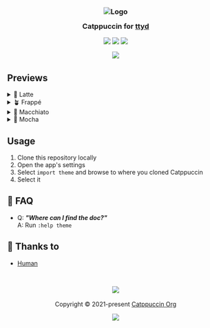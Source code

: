 <h3 align="center">
	<img src="https://github.com/catppuccin/catppuccin/raw/main/assets/logos/exports/1544x1544_circle.png" width="100" alt="Logo"/><br/>
	<img src="https://github.com/catppuccin/catppuccin/raw/main/assets/misc/transparent.png" height="30" width="0px"/>
	Catppuccin for <a href="https://tsl0922.github.io/ttyd">ttyd</a>
	<img src="https://github.com/catppuccin/catppuccin/raw/main/assets/misc/transparent.png" height="30" width="0px"/>
</h3>

<p align="center">
	<a href="https://github.com/UrNightmaree/catppuccin-ttyd/stargazers"><img src="https://img.shields.io/github/stars/UrNightmaree/catppuccin-ttyd?colorA=363a4f&colorB=b7bdf8&style=for-the-badge"></a>
	<a href="https://github.com/UrNightmaree/catppuccin-ttyd/issues"><img src="https://img.shields.io/github/issues/UrNightmaree/catppuccin-ttyd?colorA=363a4f&colorB=f5a97f&style=for-the-badge"></a>
	<a href="https://github.com/UrNightmaree/catppuccin-ttyd/contributors"><img src="https://img.shields.io/github/contributors/UrNightmaree/catppuccin-ttyd?colorA=363a4f&colorB=a6da95&style=for-the-badge"></a>
</p>

<p align="center">
	<img src="https://github.com/catppuccin/catppuccin/raw/main/assets/previews/preview.webp"/>
</p>

## Previews

<details>
<summary>🌻 Latte</summary>
<img src="https://github.com/catppuccin/catppuccin/raw/main/assets/previews/latte.webp"/>
</details>
<details>
<summary>🪴 Frappé</summary>
<img src="https://github.com/catppuccin/catppuccin/raw/main/assets/previews/frappe.webp"/>
</details>
<details>
<summary>🌺 Macchiato</summary>
<img src="https://github.com/catppuccin/catppuccin/raw/main/assets/previews/macchiato.webp"/>
</details>
<details>
<summary>🌿 Mocha</summary>
<img src="https://github.com/catppuccin/catppuccin/raw/main/assets/previews/mocha.webp"/>
</details>

## Usage

1. Clone this repository locally
2. Open the app's settings
3. Select `import theme` and browse to where you cloned Catppuccin
4. Select it

<!-- this section is optional -->
## 🙋 FAQ

-	Q: **_"Where can I find the doc?"_**\
	A: Run `:help theme`

## 💝 Thanks to

- [Human](https://github.com/catppuccin)

&nbsp;

<p align="center">
	<img src="https://github.com/catppuccin/catppuccin/raw/main/assets/footers/gray0_ctp_on_line.svg?sanitize=true" />
</p>

<p align="center">
	Copyright &copy; 2021-present <a href="https://github.com/catppuccin" target="_blank">Catppuccin Org</a>
</p>

<p align="center">
	<a href="https://github.com/catppuccin/catppuccin/blob/main/LICENSE"><img src="https://img.shields.io/static/v1.svg?style=for-the-badge&label=License&message=MIT&logoColor=d9e0ee&colorA=363a4f&colorB=b7bdf8"/></a>
</p>
